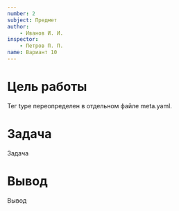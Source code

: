 ```yaml
---
number: 2
subject: Предмет
author:
	- Иванов И. И.
inspector:
	- Петров П. П.
name: Вариант 10
---
```


# Цель работы

Тег type переопределен в отдельном файле meta.yaml.

# Задача

Задача

# Вывод

Вывод
